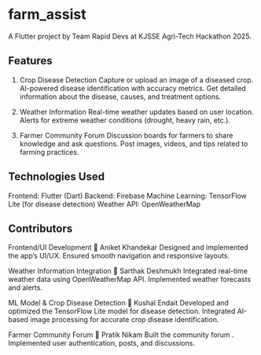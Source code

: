 # farm_assist

A Flutter project by Team Rapid Devs at KJSSE Agri-Tech Hackathon 2025.
## Features
1. Crop Disease Detection 
Capture or upload an image of a diseased crop.
AI-powered disease identification with accuracy metrics.
Get detailed information about the disease, causes, and treatment options.

2. Weather Information 
Real-time weather updates based on user location.
Alerts for extreme weather conditions (drought, heavy rain, etc.).

3. Farmer Community Forum
Discussion boards for farmers to share knowledge and ask questions.
Post images, videos, and tips related to farming practices.

## Technologies Used 
Frontend: Flutter (Dart)
Backend: Firebase
Machine Learning: TensorFlow Lite (for disease detection)
Weather API: OpenWeatherMap 

## Contributors

Frontend/UI Development
🔹 Aniket Khandekar
Designed and implemented the app’s UI/UX.
Ensured smooth navigation and responsive layouts.

Weather Information Integration
🔹 Sarthak Deshmukh
Integrated real-time weather data using OpenWeatherMap API.
Implemented weather forecasts and alerts.

ML Model & Crop Disease Detection
🔹 Kushal Endait
Developed and optimized the TensorFlow Lite model for disease detection.
Integrated AI-based image processing for accurate crop disease identification.

Farmer Community Forum
🔹 Pratik Nikam
Built the community forum .
Implemented user authentication, posts, and discussions.

